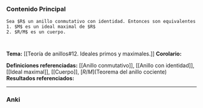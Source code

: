 ### Contenido Principal

```ad-theorem
Sea $R$ un anillo conmutativo con identidad. Entonces son equivalentes
1. $M$ es un ideal maximal de $R$
2. $R/M$ es un cuerpo.
```

```ad-proof


```

**Tema:** [[Teoría de anillos#12. Ideales primos y maximales.]]
**Corolario:**

**Definiciones referenciadas:** [[Anillo conmutativo]], [[Anillo con identidad]], [[Ideal maximal]], [[Cuerpo]], [$R/M$](Teorema del anillo cociente)
**Resultados referenciados:**

---
### Anki
